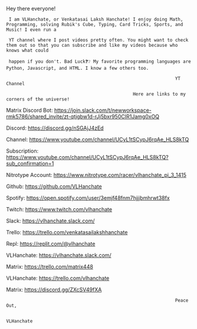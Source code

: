 Hey there everyone!

     I am VLHanchate, or Venkatasai Laksh Hanchate! I enjoy doing Math, Programming, solving Rubik's Cube, Typing, Card Tricks, Sports, and Music! I even run a
     
     YT channel where I post videos pretty often. You might want to check them out so that you can subscribe and like my videos because who knows what could
     
     happen if you don't. Bad Luck❓❔ My favorite programming languages are Python, Javascript, and HTML. I know a few others too.
     
                                                                    YT Channel
                                                                    
                                                    Here are links to my corners of the universe!
                                                                    
Matrix Discord Bot: https://join.slack.com/t/newworkspace-rmk5786/shared_invite/zt-qtjgbw1d-rJj5bxr950CIR1Jamg0xOQ

Discord: https://discord.gg/nSGAjJ4zEd

Channel: https://www.youtube.com/channel/UCyL1tSCypJ6rqAe_HLS8kTQ

Subscription: https://www.youtube.com/channel/UCyL1tSCypJ6rqAe_HLS8kTQ?sub_confirmation=1

Nitrotype Account: https://www.nitrotype.com/racer/vlhanchate_pi_3_1415

Github: https://github.com/VLHanchate

Spotify: https://open.spotify.com/user/3emjf48fnm7hjjjbmhrwt38fx

Twitch: https://www.twitch.com/vlhanchate

Slack: https://vlhanchate.slack.com/

Trello: https://trello.com/venkatasailakshhanchate

Repl: https://replit.com/@vlhanchate

VLHanchate: https://vlhanchate.slack.com/

Matrix: https://trello.com/matrix448

VLHanchate: https://trello.com/vlhanchate

Matrix: https://discord.gg/ZXcSV49fXA

                                                                    Peace Out,
                                                                    
                                                                    VLHanchate
